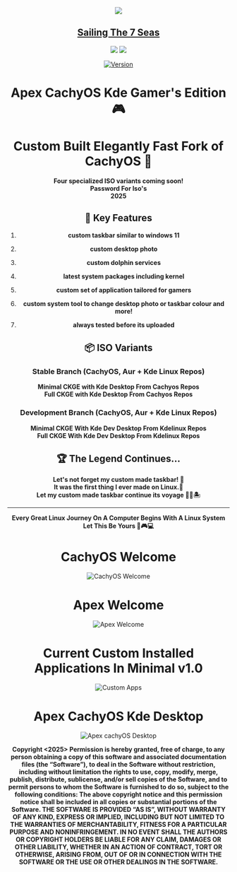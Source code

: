 <p align="center">
<img src="https://i.postimg.cc/JhMRf2RZ/claudemods-03-17-2025.gif">	



<div align="center">

 
##  [Sailing The 7 Seas](https://github.com/claudemods/ApexArchIsoCreatorGuiAppImage)

<div align="center">


  <a href="https://www.linux.org" target="_blank"><img src="https://img.shields.io/badge/OS-Linux-e06c75?style=for-the-badge&logo=linux" /></a>
<a href="https://cachyos.org/" target="_blank"><img src="https://img.shields.io/badge/DISTRO-CachyOS-00FFFF?style=for-the-badge&logo=CachyOS" /></a>

[![Version](https://img.shields.io/github/v/release/claudemods/ApexCKGEForks?color=FFD700&label=Latest%20Release&style=for-the-badge)](https://github.com/claudemods/ApexCKGEForks/releases/tag/CKGE-Builds-20-03-2025)
# Apex CachyOS Kde Gamer's Edition 🎮
# Custom Built Elegantly Fast Fork of CachyOS 🚀

<div align="center">
  <strong>Four specialized ISO variants coming soon!</strong>
</div>

<div align="center">
  <strong>Password For Iso's</strong>
 <div align="center">
 <strong>2025</strong>

## 🔧 Key Features 
 1) **custom taskbar similar to windows 11**
 
 2) **custom desktop photo**
 
 3) **custom dolphin services**
 
 4) **latest system packages including kernel**
 
 5) **custom set of application tailored for gamers**
 
 6) **custom system tool to change desktop photo or taskbar colour and more!**
 
 7) **always tested before its uploaded**
   
</div>

## 📦 ISO Variants

### Stable Branch (CachyOS, Aur + Kde Linux Repos)
 **Minimal CKGE with Kde Desktop From Cachyos Repos**  
 **Full CKGE with Kde Desktop From Cachyos Repos**

### Development Branch (CachyOS, Aur + Kde Linux Repos) 
 **Minimal CKGE With Kde Dev Desktop From Kdelinux Repos**  
 **Full CKGE With Kde Dev Desktop From Kdelinux Repos**

## 🏆 The Legend Continues...

<div align="center">
  <strong>Let's not forget my custom made taskbar! 🌟</strong><br>
 <strong>It was the first thing I ever made on Linux.🥇</strong><br>
  <strong>Let my custom made taskbar continue its voyage 🚢🌊🏝️</strong><br>
</div>

---

<div align="center">
  <strong>Every Great Linux Journey On A Computer Begins With A Linux System Let This Be Yours 🚀🎮💻</strong><br>
</div>


   <h1>CachyOS Welcome</h1>
   
![CachyOS Welcome](https://github.com/user-attachments/assets/eeaf8cf0-5e30-42d0-be12-4c3fe4edc960)

   <h1>Apex Welcome</h1>
   
![Apex Welcome](https://github.com/user-attachments/assets/16609b3d-d4de-49b9-9df1-aae6a8ea5cc8)

<h1>Current Custom Installed Applications In Minimal v1.0</h1>

![Custom Apps](https://github.com/user-attachments/assets/149978a7-37c6-448b-a876-5229934cd47f)

<h1>Apex CachyOS Kde Desktop</h1>

![Apex cachyOS Desktop](https://github.com/user-attachments/assets/20715529-3d8b-48ee-bd66-f9c930c007e6)


<strong> Copyright <2025> <claudemods> Permission is hereby granted, free of charge, to any person obtaining a copy of this software and associated documentation files (the “Software”), to deal in the Software without restriction, including without limitation the rights to use, copy, modify, merge, publish, distribute, sublicense, and/or sell copies of the Software, and to permit persons to whom the Software is furnished to do so, subject to the following conditions: The above copyright notice and this permission notice shall be included in all copies or substantial portions of the Software. THE SOFTWARE IS PROVIDED “AS IS”, WITHOUT WARRANTY OF ANY KIND, EXPRESS OR IMPLIED, INCLUDING BUT NOT LIMITED TO THE WARRANTIES OF MERCHANTABILITY, FITNESS FOR A PARTICULAR PURPOSE AND NONINFRINGEMENT. IN NO EVENT SHALL THE AUTHORS OR COPYRIGHT HOLDERS BE LIABLE FOR ANY CLAIM, DAMAGES OR OTHER LIABILITY, WHETHER IN AN ACTION OF CONTRACT, TORT OR OTHERWISE, ARISING FROM, OUT OF OR IN CONNECTION WITH THE SOFTWARE OR THE USE OR OTHER DEALINGS IN THE SOFTWARE. <strong>
</div>

